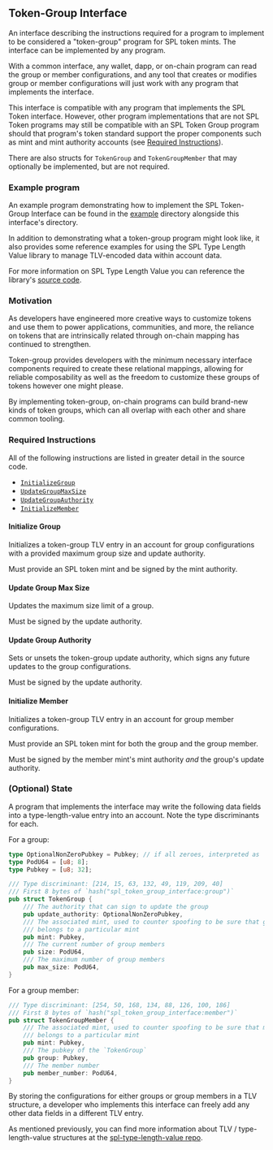 ## Token-Group Interface

An interface describing the instructions required for a program to implement
to be considered a "token-group" program for SPL token mints. The interface can
be implemented by any program.

With a common interface, any wallet, dapp, or on-chain program can read the
group or member configurations, and any tool that creates or modifies group
or member configurations will just work with any program that implements the
interface.

This interface is compatible with any program that implements the SPL Token
interface. However, other program implementations that are not SPL Token
programs may still be compatible with an SPL Token Group program should that
program's token standard support the proper components such as mint and mint
authority accounts (see [Required Instructions](#required-instructions)).

There are also structs for `TokenGroup` and `TokenGroupMember` that may
optionally be implemented, but are not required.

### Example program

An example program demonstrating how to implement the SPL Token-Group Interface
can be found in the
[example](https://github.com/solana-labs/solana-program-library/tree/master/token-group/example)
directory alongside this interface's directory.

In addition to demonstrating what a token-group program might look like, it
also provides some reference examples for using the SPL Type Length Value
library to manage TLV-encoded data within account data.

For more information on SPL Type Length Value you can reference the library's
[source code](https://github.com/solana-labs/solana-program-library/tree/master/libraries/type-length-value).

### Motivation

As developers have engineered more creative ways to customize tokens and use
them to power applications, communities, and more, the reliance on tokens that
are intrinsically related through on-chain mapping has continued to strengthen.

Token-group provides developers with the minimum necessary interface components
required to create these relational mappings, allowing for reliable
composability as well as the freedom to customize these groups of tokens
however one might please.

By implementing token-group, on-chain programs can build brand-new kinds of
token groups, which can all overlap with each other and share common tooling.

### Required Instructions

All of the following instructions are listed in greater detail in the source code.

- [`InitializeGroup`](https://github.com/solana-labs/solana-program-library/blob/master/token-group/interface/src/instruction.rs#L22)
- [`UpdateGroupMaxSize`](https://github.com/solana-labs/solana-program-library/blob/master/token-group/interface/src/instruction.rs#L33)
- [`UpdateGroupAuthority`](https://github.com/solana-labs/solana-program-library/blob/master/token-group/interface/src/instruction.rs#L42)
- [`InitializeMember`](https://github.com/solana-labs/solana-program-library/blob/master/token-group/interface/src/instruction.rs#L51)

#### Initialize Group

Initializes a token-group TLV entry in an account for group configurations with
a provided maximum group size and update authority.

Must provide an SPL token mint and be signed by the mint authority.

#### Update Group Max Size

Updates the maximum size limit of a group.

Must be signed by the update authority.

#### Update Group Authority

Sets or unsets the token-group update authority, which signs any future updates
to the group configurations.

Must be signed by the update authority.

#### Initialize Member

Initializes a token-group TLV entry in an account for group member
configurations.

Must provide an SPL token mint for both the group and the group member.

Must be signed by the member mint's mint authority _and_ the group's update
authority.

### (Optional) State

A program that implements the interface may write the following data fields
into a type-length-value entry into an account. Note the type discriminants
for each.

For a group:

```rust
type OptionalNonZeroPubkey = Pubkey; // if all zeroes, interpreted as `None`
type PodU64 = [u8; 8];
type Pubkey = [u8; 32];

/// Type discriminant: [214, 15, 63, 132, 49, 119, 209, 40]
/// First 8 bytes of `hash("spl_token_group_interface:group")`
pub struct TokenGroup {
    /// The authority that can sign to update the group
    pub update_authority: OptionalNonZeroPubkey,
    /// The associated mint, used to counter spoofing to be sure that group
    /// belongs to a particular mint
    pub mint: Pubkey,
    /// The current number of group members
    pub size: PodU64,
    /// The maximum number of group members
    pub max_size: PodU64,
}
```

For a group member:

```rust
/// Type discriminant: [254, 50, 168, 134, 88, 126, 100, 186]
/// First 8 bytes of `hash("spl_token_group_interface:member")`
pub struct TokenGroupMember {
    /// The associated mint, used to counter spoofing to be sure that member
    /// belongs to a particular mint
    pub mint: Pubkey,
    /// The pubkey of the `TokenGroup`
    pub group: Pubkey,
    /// The member number
    pub member_number: PodU64,
}
```

By storing the configurations for either groups or group members in a TLV
structure, a developer who implements this interface can freely add any other
data fields in a different TLV entry.

As mentioned previously, you can find more information about
TLV / type-length-value structures at the
[spl-type-length-value repo](https://github.com/solana-labs/solana-program-library/tree/master/libraries/type-length-value).
